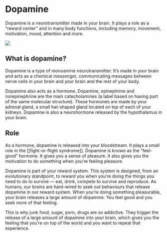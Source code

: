 # Dopamine

Dopamine is a neurotransmitter made in your brain. It plays a role as a “reward center” and in many body functions, including memory, movement, motivation, mood, attention and more. 

![](https://static.toiimg.com/thumb/msid-83603287,width-1280,resizemode-4/83603287.jpg)
## What is dopamine?

Dopamine is a type of monoamine neurotransmitter. It’s made in your brain and acts as a chemical messenger, communicating messages between nerve cells in your brain and your brain and the rest of your body.

Dopamine also acts as a hormone. Dopamine, epinephrine and norepinephrine are the main catecholamines (a label based on having part of the same molecular structure). These hormones are made by your adrenal gland, a small hat-shaped gland located on top of each of your kidneys. Dopamine is also a neurohormone released by the hypothalamus in your brain.

## Role

As a hormone, dopamine is released into your bloodstream. It plays a small role in the [[fight-or-flight syndrome]]. Dopamine is known as the “feel-good” hormone. It gives you a sense of pleasure. It also gives you the motivation to do something when you’re feeling pleasure.

Dopamine is part of your reward system. This system is designed, from an evolutionary standpoint, to reward you when you’re doing the things you need to do to survive — eat, drink, compete to survive and reproduce. As humans, our brains are hard-wired to seek out behaviours that release dopamine in our reward system. When you’re doing something pleasurable, your brain releases a large amount of dopamine. You feel good and you seek more of that feeling.

This is why junk food, sugar, porn, drugs are so addictive. They trigger the release of a large amount of dopamine into your brain, which gives you the feeling that you’re on top of the world and you want to repeat that experience.
